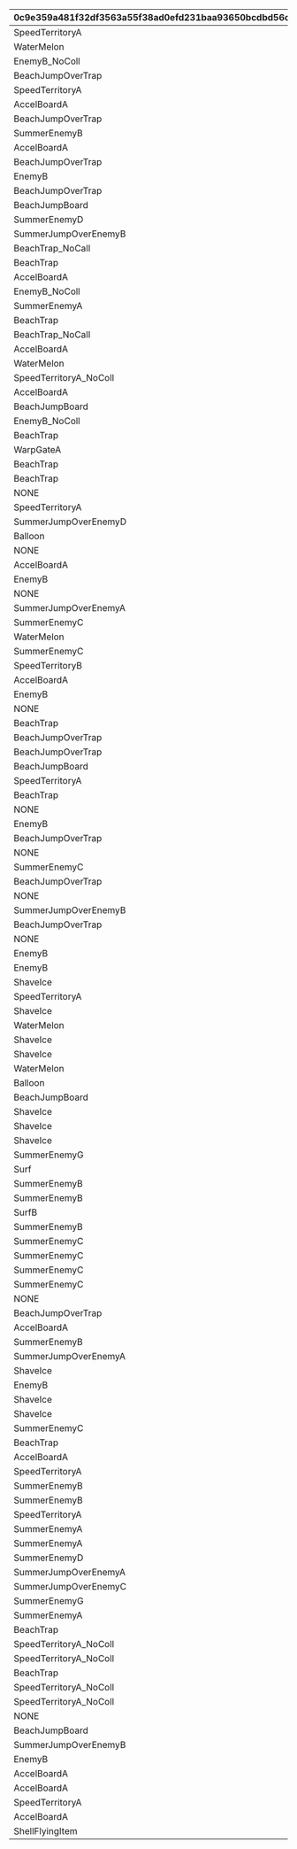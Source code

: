 |0c9e359a481f32df3563a55f38ad0efd231baa93650bcdbd56c308b8c31841c0|1c1d5cd79a8ebccf114c296991490fbd580822e9c7c29a3bbd9bf26887dbe862|8dc361a0db12f23b105faee6a10d7bbbffdad17b44ab35760d6b6455d7aa6836|d5ca7cf884e853a6160ca7e6f43e2e7756500c23244e8101a137be4337c768b8|52eafc497341075aac40bdc7aeb73a89da54c42792eda7d4313fb0d2ff3af8e2|da22805a23fb98ba45b76b8ee6e9f2a88e1685f8fd2cdb1e08800abaa2f660f1|272a022c8d52cc8b7a4adf6a3ca6bede2f0f883296dd0af1759252ed8d2edda9|d07955b82f7b71ae91f2b89caefeb3c730631c4b44ea7beaec798812a4b46548|bf1be4420efd9dfa9095211beb3a6acedb8b1d2b361d948d2cc73f44dd7baf69|5d9592cffcc16ccfaea19a7278dce33f648d0cdf15ddbc656af930e5c71fc1b7|2ea3c29e5c38d08a470eddd085b42f108f687a0c3dee1332aa10e51c26cb0159|1d6d4103010ef809702b080a3c03293ed1763ec0717ae0428da40c7eb3bfaa0d|85abaf669c2549b26ed3e60947e6361742ae45c1df7c1b6865107326f5fcd73b|637626115516b4ce7ce335dc64c5e5a77a33e84b89359174e80b68c2373f42d8|7180aac5d215617624714980b07459bf2b111927a835b84da5efa550cdf1f624|26865786659979c6dd3735df9905929acf458a2df9f64be6ef86f13fe36d86be|66fd63f7d99109a8e5e826074c368e6e4eb3749b674dd3ca038415d43150b618|241dadb8be0265914af6f83544fe01c381f75ee8256d443d08ea73e5e37a3651|52dae1c6085e206e0cc8d8e798cbbeba1edf12c2397681595c8ae879b5cb01da|12931df27ab84768a6ade55ec5644f72c1c2ffc7b0ae2206f663452b48eef2bf|2a1bcdfb7ce62f7c2fa597d637f36aca586b9dc5c2713cb8174aeec4ec7cad60|
| --- | --- | --- | --- | --- | --- | --- | --- | --- | --- | --- | --- | --- | --- | --- | --- | --- | --- | --- | --- | --- |
|SpeedTerritoryA|1000|600|NONE|0|NONE|BeachJumpOverTrap|NONE|2500|SummerEnemyA|1800|1000|AccelBoardA|SummerEnemyC|3100|NONE|0|0|0|NONE|0|
|WaterMelon|800|500|NONE|0|NONE|AccelBoardA|NONE|2000|SummerEnemyB|1300|1001|AccelBoardA|SpeedTerritoryA|3000|NONE|0|0|0|NONE|0|
|EnemyB_NoColl|1000|400|NONE|0|NONE|BeachTrap_NoCall|NONE|1600|Balloon|1300|1002|SummerEnemyA_NoColl|SpeedTerritoryA_NoColl|2000|NONE|0|0|0|NONE|0|
|BeachJumpOverTrap|1500|700|NONE|0|NONE|AccelBoardA|NONE|3000|BeachJumpOverTrap|2300|1003|AccelBoardA|EnemyB|3300|NONE|0|0|0|NONE|0|
|SpeedTerritoryA|1300|800|NONE|0|NONE|NONE|NONE|2700|BeachJumpOverTrap|1900|1004|SummerEnemyA|BeachJumpOverTrap|0|NONE|0|0|0|NONE|0|
|AccelBoardA|1500|300|NONE|0|NONE|SummerEnemyB|NONE|2600|BeachJumpBoard|2000|1005|SummerJumpOverEnemyC|SpeedTerritoryA|3300|NONE|0|0|0|NONE|0|
|BeachJumpOverTrap|1300|700|NONE|3700|BeachTrap|AccelBoardA|NONE|2500|SummerEnemyA|1800|1006|BeachTrap|BeachTrap|3000|NONE|0|0|0|NONE|0|
|SummerEnemyB|1300|500|NONE|0|NONE|BeachJumpOverTrap|NONE|2400|AccelBoardA|1800|1007|SummerEnemyB|BeachJumpOverTrap|3100|NONE|0|0|0|NONE|0|
|AccelBoardA|1100|500|NONE|3700|SummerEnemyB|BeachJumpOverTrap|NONE|2700|AccelBoardA|2300|1008|BeachJumpBoard|SummerEnemyB|3400|NONE|0|0|0|NONE|0|
|BeachJumpOverTrap|1000|400|NONE|3700|SpeedTerritoryA|BeachJumpOverTrap|NONE|2900|Balloon|2000|1009|BeachTrap_NoCall|SummerEnemyA_NoColl|3300|NONE|0|0|0|NONE|0|
|EnemyB|1400|400|NONE|0|NONE|BeachJumpOverTrap|NONE|3000|BeachJumpOverTrap|2200|1010|SpeedTerritoryA|BeachJumpOverTrap|3500|NONE|0|0|0|NONE|0|
|BeachJumpOverTrap|900|400|NONE|3300|AccelBoardA|SummerEnemyA|NONE|2400|SummerEnemyD|1500|1011|SpeedTerritoryA|BeachJumpBoard|2800|NONE|0|0|0|NONE|0|
|BeachJumpBoard|1200|300|NONE|0|NONE|EnemyB|NONE|2850|Balloon|2200|1012|SpeedTerritoryA_NoColl|SpeedTerritoryA_NoColl|3750|NONE|0|0|0|NONE|0|
|SummerEnemyD|1400|900|NONE|0|NONE|BeachTrap|NONE|2600|SpeedTerritoryA|2100|1013|AccelBoardA|BeachTrap|3300|NONE|0|0|0|NONE|0|
|SummerJumpOverEnemyB|1400|400|NONE|3000|AccelBoardA|BeachJumpOverTrap|NONE|2200|WaterMelon|1800|1014|SpeedTerritoryA|BeachTrap|2600|SummerJumpOverEnemyB|0|0|3500|NONE|0|
|BeachTrap_NoCall|1100|600|NONE|0|NONE|SummerEnemyB|NONE|2500|Balloon|1900|1015|SummerEnemyA_NoColl|SpeedTerritoryA_NoColl|3700|NONE|0|0|0|NONE|0|
|BeachTrap|1400|600|NONE|0|NONE|NONE|NONE|3300|AccelBoardA|2300|1016|EnemyB|AccelBoardA|0|NONE|0|0|0|NONE|0|
|AccelBoardA|1200|400|NONE|0|NONE|BeachTrap|NONE|2500|AccelBoardA|1600|1017|EnemyB|WaterMelon|3300|NONE|0|0|0|NONE|0|
|EnemyB_NoColl|900|600|NONE|2900|EnemyB_NoColl|SummerEnemyA_NoColl|NONE|1900|BeachTrap|1100|1018|BeachTrap|Balloon|2400|NONE|0|0|0|NONE|0|
|SummerEnemyA|1200|500|NONE|3800|BeachTrap|AccelBoardA|NONE|2500|BeachTrap|2000|1019|BeachTrap|BeachTrap|3000|NONE|0|0|0|NONE|0|
|BeachTrap|900|400|NONE|3100|SummerEnemyD|BeachTrap|NONE|2300|AccelBoardA|1900|1020|BeachJumpBoard|BeachTrap|2700|SummerEnemyD|0|0|3700|NONE|0|
|BeachTrap_NoCall|700|400|NONE|0|NONE|AccelBoardA|NONE|2400|EnemyB|1550|1021|Balloon|SummerEnemyA_NoColl|3400|NONE|0|0|0|NONE|0|
|AccelBoardA|1200|800|NONE|0|NONE|SpeedTerritoryA|NONE|2500|SummerEnemyB|1800|1022|BeachTrap|BeachTrap|3400|NONE|0|0|0|NONE|0|
|WaterMelon|1000|500|NONE|3500|BeachTrap|BeachTrap|NONE|2000|SummerEnemyC|1500|1023|BeachTrap|SummerJumpOverEnemyC|3000|NONE|0|0|0|NONE|0|
|SpeedTerritoryA_NoColl|600|400|NONE|3200|BeachTrap|EnemyB_NoColl|NONE|1800|SummerEnemyB|1300|1024|Balloon|SummerEnemyA_NoColl|2300|SummerJumpOverEnemyC|0|0|3700|NONE|0|
|AccelBoardA|1300|900|NONE|0|NONE|AccelBoardA|NONE|2700|EnemyB|2000|1025|AccelBoardA|AccelBoardA|3400|NONE|0|0|0|NONE|0|
|BeachJumpBoard|800|400|NONE|0|NONE|NONE|NONE|2500|EnemyB|1500|1026|AccelBoardA|WaterMelon|0|NONE|0|0|0|NONE|0|
|EnemyB_NoColl|630|400|NONE|3100|BeachJumpBoard|SummerEnemyA_NoColl|NONE|1700|SpeedTerritoryA|700|1027|BeachTrap|Balloon|2600|NONE|0|0|0|NONE|0|
|BeachTrap|1400|600|NONE|0|NONE|AccelBoardA|NONE|2700|SpeedTerritoryA|2300|1028|AccelBoardA|SummerEnemyD|3200|NONE|0|0|0|NONE|0|
|WarpGateA|1000|500|NONE|0|NONE|NONE|NONE|2500|SummerEnemyC|1700|1029|BeachTrap|SpeedTerritoryA|0|NONE|0|0|0|NONE|0|
|BeachTrap|1500|500|NONE|3500|SpeedTerritoryA|BeachTrap|NONE|2500|WaterMelon|2000|1030|AccelBoardA|AccelBoardA|2800|NONE|0|0|0|NONE|0|
|BeachTrap|1200|350|NONE|3500|AccelBoardA|SummerEnemyD|NONE|2900|Balloon|2200|1031|SpeedTerritoryA_NoColl|SpeedTerritoryA_NoColl|3200|NONE|0|0|0|NONE|0|
|NONE|1500|700|NONE|0|NONE|NONE|NONE|0|AccelBoardA|3000|1032|SummerEnemyA|SummerEnemyA|0|NONE|0|0|0|NONE|0|
|SpeedTerritoryA|1400|700|NONE|0|NONE|NONE|NONE|3100|BeachTrap|2200|1033|AccelBoardA|SummerEnemyA|0|NONE|0|0|0|NONE|0|
|SummerJumpOverEnemyD|1000|500|NONE|3500|SpeedTerritoryB|SummerJumpOverEnemyA|NONE|2500|BeachTrap|2000|1034|BeachJumpOverTrap|SummerJumpOverEnemyC|3000|NONE|0|0|0|NONE|0|
|Balloon|800|400|NONE|2700|BeachTrap_NoCall|EnemyB_NoColl|NONE|1500|BeachJumpOverTrap|1200|1035|SummerEnemyC|BeachTrap|2300|EnemyB_NoColl|0|0|3100|NONE|0|
|NONE|1200|500|NONE|0|NONE|NONE|NONE|0|AccelBoardA|2700|1036|SpeedTerritoryA|BeachTrap|0|NONE|0|0|0|NONE|0|
|AccelBoardA|1000|500|NONE|0|NONE|NONE|NONE|3000|SummerEnemyD|2000|1037|AccelBoardA|BeachTrap|0|NONE|0|0|0|NONE|0|
|EnemyB|1000|500|NONE|3500|AccelBoardA|AccelBoardA|NONE|2700|SpeedTerritoryB|2200|1038|WaterMelon|AccelBoardA|3000|NONE|0|0|0|NONE|0|
|NONE|1700|800|NONE|0|NONE|NONE|NONE|2400|SpeedTerritoryA|2500|1039|BeachTrap|WarpGateA|3100|NONE|0|0|0|NONE|0|
|SummerJumpOverEnemyA|1000|500|NONE|0|NONE|WarpGateA|NONE|1800|EnemyB|1400|1040|SummerEnemyC|SummerJumpOverEnemyA|2500|NONE|0|0|0|NONE|0|
|SummerEnemyC|1500|1000|NONE|0|NONE|AccelBoardA|NONE|2800|BeachTrap|2000|1041|BeachTrap|AccelBoardA|3300|NONE|0|0|0|NONE|0|
|WaterMelon|900|500|NONE|3300|AccelBoardA|SummerJumpOverEnemyA|NONE|1800|BeachTrap|1300|1042|BeachTrap|AccelBoardA|2700|NONE|0|0|0|NONE|0|
|SummerEnemyC|1100|500|NONE|0|NONE|BeachTrap|NONE|2200|AccelBoardA|1500|1043|SummerEnemyB|AccelBoardA|2700|NONE|0|0|0|NONE|0|
|SpeedTerritoryB|1400|500|NONE|0|NONE|NONE|NONE|3300|AccelBoardA|2300|1044|SummerEnemyB|BeachJumpBoard|0|NONE|0|0|0|NONE|0|
|AccelBoardA|1900|1280|NONE|0|NONE|NONE|NONE|2700|EnemyB|2300|1045|AccelBoardA|AccelBoardA|0|NONE|0|0|0|NONE|0|
|EnemyB|900|400|NONE|0|NONE|BeachJumpBoard|NONE|2000|AccelBoardA|1300|1046|AccelBoardA|AccelBoardA|2500|NONE|0|0|0|NONE|0|
|NONE|1500|700|NONE|0|NONE|NONE|NONE|0|SpeedTerritoryB|2400|1047|AccelBoardA|WarpGateA|0|NONE|0|0|0|NONE|0|
|BeachTrap|1600|550|NONE|0|NONE|NONE|NONE|3100|SummerEnemyD|2500|1048|AccelBoardA|BeachTrap|0|NONE|0|0|0|NONE|0|
|BeachJumpOverTrap|1000|500|NONE|3500|BeachTrap|BeachTrap|NONE|2500|SpeedTerritoryB|2000|1049|WaterMelon|AccelBoardA|3000|NONE|0|0|0|NONE|0|
|BeachJumpOverTrap|1200|600|NONE|3600|BeachJumpOverTrap|BeachJumpOverTrap|NONE|2400|BeachJumpOverTrap|1800|1050|BeachJumpOverTrap|BeachJumpOverTrap|3000|NONE|0|0|0|NONE|0|
|BeachJumpBoard|1300|500|NONE|0|NONE|NONE|NONE|3000|BeachJumpBoard|2200|1051|BeachJumpBoard|BeachJumpBoard|0|NONE|0|0|0|NONE|0|
|SpeedTerritoryA|1200|300|NONE|0|NONE|NONE|NONE|3500|BeachJumpBoard|2100|1052|BeachJumpBoard|BeachJumpBoard|0|NONE|0|0|0|NONE|0|
|BeachTrap|1200|600|NONE|3600|BeachTrap|BeachTrap|NONE|2400|BeachJumpOverTrap|1800|1053|BeachJumpOverTrap|BeachJumpOverTrap|3000|NONE|0|0|0|NONE|0|
|NONE|0|500|NONE|0|NONE|NONE|NONE|0|BeachJumpBoard|0|1054|NONE|NONE|0|NONE|0|0|0|NONE|0|
|EnemyB|1200|300|NONE|0|NONE|NONE|NONE|3500|BeachJumpBoard|2100|1055|BeachJumpBoard|BeachJumpBoard|0|NONE|0|0|0|NONE|0|
|BeachJumpOverTrap|1200|600|NONE|3600|BeachTrap|BeachJumpOverTrap|NONE|2400|BeachJumpOverTrap|1800|1056|BeachJumpOverTrap|BeachJumpOverTrap|3000|NONE|0|0|0|NONE|0|
|NONE|1500|500|NONE|0|NONE|NONE|NONE|0|BeachJumpBoard|2500|1057|BeachJumpBoard|BeachJumpBoard|0|NONE|0|0|0|NONE|0|
|SummerEnemyC|1200|300|NONE|0|NONE|NONE|NONE|3500|BeachJumpBoard|2100|1058|BeachJumpBoard|BeachJumpBoard|0|NONE|0|0|0|NONE|0|
|BeachJumpOverTrap|1200|600|NONE|3600|BeachTrap|BeachTrap|NONE|2400|BeachJumpOverTrap|1800|1059|BeachJumpOverTrap|BeachJumpOverTrap|3000|NONE|0|0|0|NONE|0|
|NONE|2500|1300|NONE|0|NONE|NONE|NONE|0|BeachJumpBoard|0|1060|BeachJumpBoard|NONE|0|NONE|0|0|0|NONE|0|
|SummerJumpOverEnemyB|1200|300|NONE|0|NONE|NONE|NONE|3500|BeachJumpBoard|2100|1061|BeachJumpBoard|BeachJumpBoard|0|NONE|0|0|0|NONE|0|
|BeachJumpOverTrap|1200|500|NONE|0|NONE|BeachJumpOverTrap|NONE|2600|SummerEnemyD|1800|1062|BeachTrap|AccelBoardA|3300|NONE|0|0|0|NONE|0|
|NONE|2300|700|NONE|0|NONE|NONE|NONE|0|BeachJumpBoard|3300|1063|SpeedTerritoryB|AccelBoardA|0|NONE|0|0|0|NONE|0|
|EnemyB|1200|600|NONE|2800|SummerEnemyG|ShellFlyingItem|NONE|2000|SpeedTerritoryB|1600|1064|ShaveIce|ShellFlyingItem|2400|ShellFlyingItem|0|0|3200|NONE|0|
|EnemyB|800|400|NONE|2400|SummerEnemyA|ShellFlyingItem|SummerEnemyG|1600|SummerEnemyD|1200|1065|BeachTrap|ShaveIce|2000|ShellFlyingItem|3600|0|2800|SummerEnemyG|3200|
|ShaveIce|800|400|NONE|2800|SummerEnemyC|EnemyB|NONE|2000|BeachJumpBoard|1600|1066|SummerEnemyA_NoColl|SummerEnemyG|2400|SummerEnemyG|0|0|3200|SummerEnemyG|3600|
|SpeedTerritoryA|1100|400|NONE|3200|EnemyB|ShaveIce|NONE|2400|AccelBoardA|1800|1067|AccelBoardA|AccelBoardA|2800|SummerEnemyA|0|0|3600|NONE|0|
|ShaveIce|1300|300|NONE|0|NONE|NONE|NONE|2700|WaterMelon|2000|1068|WaterMelon|WaterMelon|0|NONE|0|0|0|NONE|0|
|WaterMelon|1200|300|NONE|0|NONE|NONE|NONE|3200|WaterMelon|2200|1069|WaterMelon|WaterMelon|0|NONE|0|0|0|NONE|0|
|ShaveIce|1150|300|NONE|0|NONE|NONE|NONE|2550|WaterMelon|1850|1070|WaterMelon|WaterMelon|0|NONE|0|0|0|NONE|0|
|ShaveIce|1000|300|NONE|0|NONE|NONE|NONE|2400|WaterMelon|1700|1071|WaterMelon|WaterMelon|0|NONE|0|0|0|NONE|0|
|WaterMelon|800|400|NONE|0|NONE|NONE|NONE|1600|BeachTrap|1200|1072|SpeedTerritoryB|SummerEnemyA|0|NONE|0|0|0|NONE|0|
|Balloon|800|400|NONE|0|NONE|NONE|NONE|1600|BeachTrap|1200|1073|SpeedTerritoryB|SummerEnemyB|0|NONE|0|0|0|NONE|0|
|BeachJumpBoard|800|400|NONE|0|NONE|NONE|NONE|1600|BeachTrap|1200|1074|SpeedTerritoryB|SummerEnemyC|0|NONE|0|0|0|NONE|0|
|ShaveIce|800|400|NONE|0|NONE|NONE|NONE|1600|BeachTrap|1200|1075|SpeedTerritoryB|SummerEnemyD|0|NONE|0|0|0|NONE|0|
|ShaveIce|800|400|NONE|3000|ShellFlyingItem|EnemyB|NONE|1800|SummerEnemyD|1200|1076|SummerJumpOverEnemyC|EnemyB|2400|SummerEnemyG|0|0|3600|NONE|0|
|ShaveIce|800|400|NONE|3200|EnemyB|SummerEnemyC|NONE|2000|SpeedTerritoryA|1600|1077|WaterMelon|SpeedTerritoryA|2600|SummerEnemyG|0|0|3600|NONE|0|
|SummerEnemyG|800|400|NONE|3600|SummerEnemyG|BeachJumpOverTrap|NONE|2000|Surf|1600|1078|ShellFlyingItem|SummerEnemyB|2800|NONE|0|0|3600|NONE|0|
|Surf|800|400|NONE|2400|ShellFlyingItem|ShellFlyingItem|NONE|1600|BeachTrap|1200|1079|BeachJumpOverTrap|BeachTrap|2000|SummerEnemyB|0|0|2800|NONE|0|
|SummerEnemyB|700|400|NONE|2000|Surf|SummerEnemyC|SummerEnemyB|1300|BeachJumpBoard|1000|1080|SummerEnemyA_NoColl|BeachTrap_NoCall|1600|SummerEnemyB|3200|0|2400|ShellFlyingItem|2800|
|SummerEnemyB|800|400|NONE|2800|BeachTrap|SummerEnemyB|NONE|1600|SummerEnemyA|1200|1081|Surf|ShellFlyingItem|2000|BeachJumpOverTrap|0|0|3600|NONE|0|
|SurfB|800|400|NONE|3200|SummerEnemyB|SummerEnemyB|NONE|2000|SurfB|1600|1082|ShellFlyingItem|BeachTrap|2400|BeachJumpOverTrap|0|0|3600|NONE|0|
|SummerEnemyB|800|400|NONE|2600|SummerEnemyC|Surf|NONE|1800|SpeedTerritoryA|1100|1083|SurfB|ShellFlyingItem|2000|ShellFlyingItem|0|0|3000|SummerEnemyG|3400|
|SummerEnemyC|800|300|NONE|2800|SummerEnemyG|SurfB|NONE|1800|Surf|1500|1084|EnemyB|ShellFlyingItem|2500|SummerEnemyC|0|0|3600|NONE|0|
|SummerEnemyC|800|300|NONE|2800|SummerEnemyG|SurfB|NONE|1800|SurfB|1500|1085|EnemyB|BeachJumpOverTrap|2500|SummerEnemyC|0|0|3600|NONE|0|
|SummerEnemyC|800|300|NONE|2800|SummerEnemyG|SurfB|NONE|1800|Surf|1500|1086|EnemyB|ShellFlyingItem|2500|BeachJumpOverTrap|0|0|3600|NONE|0|
|SummerEnemyC|800|300|NONE|2800|SummerEnemyG|SurfB|NONE|1800|Surf|1500|1087|EnemyB|ShellFlyingItem|2500|BeachTrap|0|0|3600|NONE|0|
|NONE|0|400|NONE|0|NONE|NONE|NONE|0|Carpet500|0|1088|NONE|NONE|0|NONE|0|0|0|NONE|0|
|BeachJumpOverTrap|1000|500|NONE|3000|BeachJumpOverTrap|AccelBoardA|NONE|2100|SummerEnemyA|1500|1089|SummerEnemyB|BeachTrap|2600|SummerJumpOverEnemyA|0|0|3500|NONE|0|
|AccelBoardA|900|400|NONE|2800|SummerEnemyC|SummerEnemyB|NONE|1900|BeachTrap|1500|1090|SpeedTerritoryA|SummerJumpOverEnemyA|2300|BeachTrap|0|0|3300|NONE|0|
|SummerEnemyB|1500|500|NONE|0|NONE|SummerEnemyA|NONE|2700|WaterMelon|2200|1091|BeachTrap|SummerEnemyA|3200|NONE|0|0|0|NONE|0|
|SummerJumpOverEnemyA|1100|600|NONE|3300|BeachTrap|SpeedTerritoryA|NONE|2200|BeachJumpOverTrap|1700|1092|SummerEnemyA|BeachTrap|2600|NONE|0|0|0|NONE|0|
|ShaveIce|900|500|NONE|3400|SummerEnemyC|SummerEnemyG|NONE|2600|Surf|1500|1093|EnemyB|ShellFlyingItem|3000|NONE|0|0|0|NONE|0|
|EnemyB|800|400|NONE|3400|SummerEnemyC|SummerEnemyG|NONE|2000|SummerEnemyC|1300|1094|BeachJumpOverTrap|ShaveIce|2700|NONE|0|0|0|NONE|0|
|ShaveIce|1000|500|NONE|3300|ShellFlyingItem|SummerEnemyC|NONE|2300|BeachTrap|1900|1095|WaterMelon|SpeedTerritoryA|2800|NONE|0|0|0|NONE|0|
|ShaveIce|900|400|NONE|3500|SummerEnemyC|ShellFlyingItem|NONE|2500|SummerJumpOverEnemyA|1800|1096|BeachJumpBoard|SummerEnemyB|3000|NONE|0|0|0|NONE|0|
|SummerEnemyC|800|400|NONE|3000|SummerEnemyB|AccelBoardA|NONE|1900|SummerEnemyA|1400|1097|SpeedTerritoryA|AccelBoardA|2200|SummerEnemyA|0|0|3400|NONE|0|
|BeachTrap|900|500|NONE|3000|SummerEnemyB|SummerEnemyC|NONE|1900|BeachTrap|1500|1098|AccelBoardA|SummerEnemyB|2400|BeachTrap|0|0|3300|NONE|0|
|AccelBoardA|800|400|NONE|3000|SummerEnemyB|SummerEnemyA|NONE|1900|SummerEnemyB|1400|1099|BeachTrap|SummerEnemyC|2500|NONE|0|0|0|NONE|0|
|SpeedTerritoryA|900|500|NONE|3000|BeachTrap|SummerEnemyD|NONE|1900|SummerEnemyA|1300|1100|BeachTrap|AccelBoardA|2300|SummerEnemyB|0|0|3400|NONE|0|
|SummerEnemyB|1000|600|NONE|3300|BeachTrap|SummerEnemyB|NONE|2100|SummerEnemyA|1600|1101|BeachTrap|SpeedTerritoryA|2700|NONE|0|0|0|NONE|0|
|SummerEnemyB|900|500|NONE|2700|BeachTrap|SummerEnemyC|NONE|1900|BeachTrap|1500|1102|SummerEnemyA|AccelBoardA|2300|SummerEnemyA|0|0|3000|SummerEnemyB|3400|
|SpeedTerritoryA|1100|600|NONE|3300|SpeedTerritoryA|SummerEnemyB|NONE|1900|SummerEnemyB|1500|1103|SummerEnemyC|BeachTrap|2800|SummerEnemyC|0|0|3600|NONE|0|
|SummerEnemyA|1000|600|NONE|2600|SummerEnemyA|AccelBoardA|NONE|1800|BeachTrap|1400|1104|SummerEnemyD|BeachTrap|2200|SpeedTerritoryA|0|0|2900|SummerEnemyC|3300|
|SummerEnemyA|1000|500|NONE|2800|SummerJumpOverEnemyC|SummerEnemyD|NONE|1900|SummerJumpOverEnemyA|1500|1105|SummerJumpOverEnemyD|SummerEnemyC|2400|SummerEnemyD|0|0|3100|SummerEnemyA|3500|
|SummerEnemyD|900|500|NONE|3100|SummerEnemyD|SummerJumpOverEnemyB|NONE|2000|SummerJumpOverEnemyC|1500|1106|SummerEnemyA|SummerJumpOverEnemyB|2500|SummerEnemyC|0|0|3500|NONE|0|
|SummerJumpOverEnemyA|1200|600|NONE|3400|SummerJumpOverEnemyB|SummerEnemyA|NONE|2300|SummerEnemyA|1800|1107|SummerJumpOverEnemyC|SummerJumpOverEnemyC|2800|NONE|0|0|0|NONE|0|
|SummerJumpOverEnemyC|1000|500|NONE|3500|SummerEnemyB|SummerEnemyA|NONE|2400|SummerJumpOverEnemyB|1700|1108|SummerEnemyD|SummerJumpOverEnemyA|2900|NONE|0|0|0|NONE|0|
|SummerEnemyG|1000|700|NONE|0|NONE|SummerEnemyG|NONE|2000|SurfC|1300|8001|ShellFlyingItem|SummerEnemyB|3000|NONE|0|0|0|NONE|0|
|SummerEnemyA|1000|700|NONE|0|NONE|SummerEnemyG|NONE|2000|SurfC|1300|8002|SummerEnemyA|EnemyB|3000|NONE|0|0|0|NONE|0|
|BeachTrap|1300|300|NONE|2500|SpeedTerritoryA|BeachJumpOverTrap|NONE|1900|SurfB|1600|8003|SummerEnemyA|SummerJumpOverEnemyA|2200|SpeedTerritoryB|0|0|2800|AccelBoardA|3100|
|SpeedTerritoryA_NoColl|1300|300|NONE|3200|WaterMelon|WarpGateA|NONE|1800|SurfB|1600|8004|BeachJumpBoard|SummerEnemyA_NoColl|2200|NONE|0|0|0|NONE|0|
|SpeedTerritoryA_NoColl|1300|300|NONE|0|NONE|NONE|NONE|2400|SurfB|2000|8005|Balloon|SummerEnemyA_NoColl|0|NONE|0|0|0|NONE|0|
|BeachTrap|300|0|NONE|1500|SpeedTerritoryA|BeachJumpOverTrap|SurfB|900|NONE|600|8006|SummerEnemyA|SummerJumpOverEnemyA|1200|SpeedTerritoryB|3000|0|1800|AccelBoardA|2100|
|SpeedTerritoryA_NoColl|300|0|NONE|2200|WaterMelon|WarpGateA|NONE|800|NONE|600|8007|BeachJumpBoard|SummerEnemyA_NoColl|1200|SurfB|0|0|3000|NONE|0|
|SpeedTerritoryA_NoColl|300|0|NONE|0|NONE|SurfB|NONE|1300|NONE|1000|8008|Balloon|SummerEnemyA_NoColl|3000|NONE|0|0|0|NONE|0|
|NONE|300|0|NONE|0|NONE|NONE|NONE|1300|NONE|1000|8009|NONE|NONE|3000|NONE|0|0|0|NONE|0|
|BeachJumpBoard|1000|500|NONE|0|NONE|NONE|NONE|3100|AccelBoardA|2000|9990|AccelBoardA|WarpGateA|0|NONE|0|0|0|NONE|0|
|SummerJumpOverEnemyB|800|500|NONE|3000|NONE|EnemyB|NONE|2000|AccelBoardA|1300|9991|BeachTrap|BeachTrap|2500|NONE|0|0|0|NONE|0|
|EnemyB|1100|500|NONE|3300|BeachTrap|AccelBoardA|NONE|2100|AccelBoardA|1400|9992|SummerEnemyC|SummerJumpOverEnemyB|2800|NONE|0|0|0|NONE|0|
|AccelBoardA|1200|500|NONE|3300|SummerEnemyA|SummerEnemyB|NONE|2500|AccelBoardA|2000|9993|SummerJumpOverEnemyA|SummerEnemyA|3000|SummerEnemyA|0|0|3600|NONE|0|
|AccelBoardA|1000|300|NONE|3000|AccelBoardA|AccelBoardA|NONE|2000|WaterMelon|1500|9994|AccelBoardA|AccelBoardA|2500|NONE|0|0|0|NONE|0|
|SpeedTerritoryA|900|500|NONE|3000|SummerJumpOverEnemyA|BeachJumpOverTrap|NONE|1700|SummerJumpOverEnemyA|1400|9995|EnemyB|BeachJumpOverTrap|2600|NONE|0|0|0|NONE|0|
|AccelBoardA|700|400|NONE|0|NONE|NONE|NONE|2700|SummerJumpOverEnemyB|1900|9996|WarpGateA|AccelBoardA|0|NONE|0|0|0|NONE|0|
|ShellFlyingItem|700|400|NONE|0|NONE|ShellFlyingItem|NONE|2700|ShaveIce|1900|9997|ShellFlyingItem|SummerEnemyA|3600|NONE|0|0|0|NONE|0|